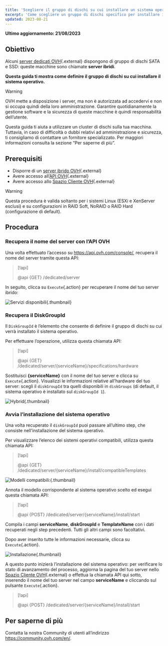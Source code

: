 ```yaml
---
title: 'Scegliere il gruppo di dischi su cui installare un sistema operativo'
excerpt: 'Come scegliere un gruppo di dischi specifico per installare il tuo sistema operativo'
updated: 2023-08-21
---
```


**Ultimo aggiornamento: 21/08/2023**

## Obiettivo

Alcuni [server dedicati OVH](https://www.ovh.it/server_dedicati/){.external} dispongono di gruppo di dischi SATA e SSD: queste macchine sono chiamate **server ibridi**.

**Questa guida ti mostra come definire il gruppo di dischi su cui installare il sistema operativo.**

> [!warning]
> 
> OVH mette a disposizione i server, ma non è autorizzata ad accedervi e non si occupa quindi della loro amministrazione. Garantire quotidianamente la gestione software e la sicurezza di queste macchine è quindi responsabilità dell’utente.
> 
> Questa guida ti aiuta a utilizzare un cluster di dischi sulla tua macchina. Tuttavia, in caso di difficoltà o dubbi relativi ad amministrazione e sicurezza, ti consigliamo di contattare un fornitore specializzato. Per maggiori informazioni consulta la sezione “Per saperne di più”.
>

## Prerequisiti

* Disporre di un [server ibrido OVH](https://www.ovh.it/server_dedicati/){.external}
* Avere accesso all’[API OVH](https://api.ovh.com/){.external}
* Avere accesso allo [Spazio Cliente OVH](https://www.ovh.com/auth/?action=gotomanager&from=https://www.ovh.it/&ovhSubsidiary=it){.external}

> [!warning]
>
> Questa procedura è valida soltanto per i sistemi Linux (ESXi e XenServer esclusi) e su configurazioni in RAID Soft, NoRAID o RAID Hard (configurazione di default).
> 

## Procedura

### Recupera il nome del server con l’API OVH

Una volta effettuato l’accesso su <https://api.ovh.com/console/>, recupera il nome del server tramite questa API:

> [!api]
>
> @api {GET} /dedicated/server
> 

In seguito, clicca su `Execute`{.action} per recuperare il nome del tuo server ibrido:

![Servizi disponibili](images/services-01.png){.thumbnail}

### Recupera il DiskGroupId

Il `DiskGroupId` è l’elemento che consente di definire il gruppo di dischi su cui verrà installato il sistema operativo. 

Per effettuare l’operazione, utilizza questa chiamata API:

> [!api]
>
> @api {GET} /dedicated/server/{serviceName}/specifications/hardware
> 

Sostituisci **{serviceName}** con il nome del tuo server e clicca su `Execute`{.action}. Visualizzi le informazioni relative all’hardware del tuo server: scegli il `diskGroupId` tra quelli disponibili in `diskGroups` (di default, il sistema operativo è installato sul `diskGroupId 1`).

![Hybrid](images/hybrid-01.png){.thumbnail}

### Avvia l’installazione del sistema operativo

Una volta recuperato il `diskGroupId` puoi passare all’ultimo step, che consiste nell’installazione del sistema operativo.

Per visualizzare l’elenco dei sistemi operativi compatibili, utilizza questa chiamata API:

> [!api]
>
> @api {GET} /dedicated/server/{serviceName}/install/compatibleTemplates
> 

![Modelli compatibili:](images/templates-01.png){.thumbnail}

Annota il modello corrispondente al sistema operativo scelto ed esegui questa chiamata API:

> [!api]
>
> @api {POST} /dedicated/server/{serviceName}/install/start
> 

Compila i campi **serviceName**, **diskGroupId** e **TemplateName** con i dati recuperati negli step precedenti. Tutti gli altri campi sono facoltativi.

Dopo aver inserito tutte le informazioni necessarie, clicca su `Execute`{.action}.

![Installazione](images/install-01.png){.thumbnail}

A questo punto inizierà l’installazione del sistema operativo: per verificare lo stato di avanzamento del processo, aggiorna la pagina del tuo server nello [Spazio Cliente OVH](https://www.ovh.com/auth/?action=gotomanager&from=https://www.ovh.it/&ovhSubsidiary=it){.external} o effettua la chiamata API qui sotto, inserendo il nome del tuo server nel campo **serviceName** e cliccando sul pulsante `Execute`{.action}.

> [!api]
>
> @api {POST} /dedicated/server/{serviceName}/install/start
> 

## Per saperne di più

Contatta la nostra Community di utenti all’indirizzo <https://community.ovh.com/en/>.
